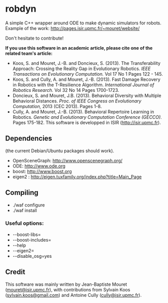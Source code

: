 robdyn
======

A simple C++ wrapper around ODE to make dynamic simulators for robots. Example of the work: http://pages.isir.upmc.fr/~mouret/website/

Don't hesitate to contribute! 

**If you use this software in an academic article, please cite one of the related team's article:**
*  Koos, S. and Mouret, J.-B. and Doncieux, S. (2013). The Transferability Approach: Crossing the Reality Gap in Evolutionary Robotics.
_IEEE Transactions on Evolutionary Computation._ Vol 17 No 1 Pages 122 - 145.
* Koos, S. and Cully, A. and Mouret, J.-B. (2013). Fast Damage Recovery in Robotics with the T-Resilience Algorithm. _International Journal of Robotics Research._ Vol 32 No 14 Pages 1700-1723.
* Doncieux, S. and Mouret, J.B. (2013). Behavioral Diversity with Multiple Behavioral Distances. _Proc. of IEEE Congress on Evolutionary Computation,_ 2013 (CEC 2013). Pages 1-8.
*  Cully, A. and Mouret, J.-B. (2013). Behavioral Repertoire Learning in Robotics. _Genetic and Evolutionary Computation Conference (GECCO)._ Pages 175-182.
This software is developped in ISIR (http://isir.upmc.fr). 



Dependencies
------------
(the current Debian/Ubuntu packages should work).
- OpenSceneGraph: http://www.openscenegraph.org/‎
- ODE: http://www.ode.org
- boost: http://www.boost.org
- eigen2 : http://eigen.tuxfamily.org/index.php?title=Main_Page

Compiling
---------
- ./waf configure
- ./waf install

### Useful options:
- --boost-libs=
- --boost-includes=
- --help
- --eigen2=
- --disable_osg=yes


Credit
------
This software was mainly written by Jean-Baptiste Mouret (mouret@isir.upmc.fr), with contributions from Sylvain Koos (sylvain.koos@gmail.com) and Antoine Cully (cully@isir.upmc.fr).

